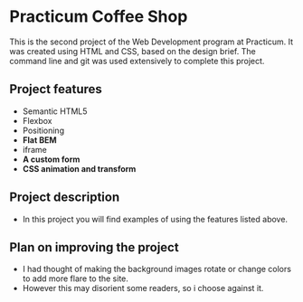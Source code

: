 # Practicum Coffee Shop

This is the second project of the Web Development program at Practicum. It was created using HTML and CSS, based on the design brief.
The command line and git was used extensively to complete this project.

## Project features

- Semantic HTML5
- Flexbox
- Positioning
- **Flat BEM**
- iframe
- **A custom form**
- **CSS animation and transform**

## Project description

- In this project you will find examples of using the features listed above.

## Plan on improving the project

- I had thought of making the background images rotate or change colors to add more flare to the site.
- However this may disorient some readers, so i choose against it.
